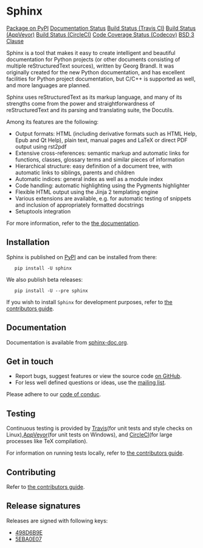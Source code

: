 # Sphinx

[Package on PyPI](https://img.shields.io/pypi/v/sphinx.svg)
[Documentation Status](https://readthedocs.org/projects/sphinx/badge/?version=master)
[Build Status (Travis CI)](https://travis-ci.org/sphinx-doc/sphinx.svg?branch=master)
[Build Status (AppVeyor)](https://ci.appveyor.com/api/projects/status/github/sphinx-doc/sphinx?branch=master&svg=true)
[Build Status (CircleCI)](https://circleci.com/gh/sphinx-doc/sphinx.svg?style=shield)
[Code Coverage Status (Codecov)](https://codecov.io/gh/sphinx-doc/sphinx/branch/master/graph/badge.svg)
[BSD 3 Clause](https://img.shields.io/badge/License-BSD%203--Clause-blue.svg)

Sphinx is a tool that makes it easy to create intelligent and beautiful
documentation for Python projects (or other documents consisting of multiple
reStructuredText sources), written by Georg Brandl.  It was originally created
for the new Python documentation, and has excellent facilities for Python
project documentation, but C/C++ is supported as well, and more languages are
planned.

Sphinx uses reStructuredText as its markup language, and many of its strengths
come from the power and straightforwardness of reStructuredText and its parsing
and translating suite, the Docutils.

Among its features are the following:

- Output formats: HTML (including derivative formats such as HTML Help, Epub
  and Qt Help), plain text, manual pages and LaTeX or direct PDF output
  using rst2pdf
- Extensive cross-references: semantic markup and automatic links
  for functions, classes, glossary terms and similar pieces of information
- Hierarchical structure: easy definition of a document tree, with automatic
  links to siblings, parents and children
- Automatic indices: general index as well as a module index
- Code handling: automatic highlighting using the Pygments highlighter
- Flexible HTML output using the Jinja 2 templating engine
- Various extensions are available, e.g. for automatic testing of snippets
  and inclusion of appropriately formatted docstrings
- Setuptools integration

For more information, refer to the [the documentation](http://www.sphinx-doc.org).

## Installation

Sphinx is published on [PyPI](https://pypi.org/project/Sphinx/) and can be installed from there:

```
   pip install -U sphinx
```

We also publish beta releases:

```
   pip install -U --pre sphinx
```

If you wish to install `Sphinx` for development purposes, refer to [the
contributors guide](http://www.sphinx-doc.org/en/master/devguide.html).

## Documentation

Documentation is available from [sphinx-doc.org](http://www.sphinx-doc.org/).

## Get in touch

- Report bugs, suggest features or view the source code [on GitHub](sphinx).
- For less well defined questions or ideas, use the [mailing list](https://groups.google.com/forum/#!forum/sphinx-users).

Please adhere to our [code of conduc](http://www.sphinx-doc.org/en/master/code_of_conduct.html).

## Testing

Continuous testing is provided by [Travis](https://travis-ci.org/sphinx-doc/sphinx)(for unit tests and style checks on Linux),[AppVeyor](https://ci.appveyor.com/project/sphinxdoc/sphinx)(for unit tests on Windows), and [CircleCI](https://circleci.com/gh/sphinx-doc/sphinx)(for large processes like TeX compilation).

For information on running tests locally, refer to [the contributors guide](http://www.sphinx-doc.org/en/master/devguide.html).

## Contributing

Refer to [the contributors guide](http://www.sphinx-doc.org/en/master/devguide.html).

## Release signatures

Releases are signed with following keys:

- [498D6B9E](https://pgp.mit.edu/pks/lookup?op=vindex&search=0x102C2C17498D6B9E)
- [5EBA0E07](https://pgp.mit.edu/pks/lookup?op=vindex&search=0x1425F8CE5EBA0E07)
